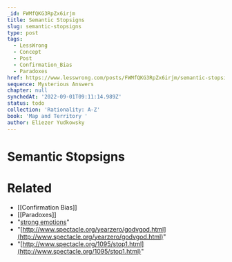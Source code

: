 ```yaml
---
_id: FWMfQKG3RpZx6irjm
title: Semantic Stopsigns
slug: semantic-stopsigns
type: post
tags:
  - LessWrong
  - Concept
  - Post
  - Confirmation_Bias
  - Paradoxes
href: https://www.lesswrong.com/posts/FWMfQKG3RpZx6irjm/semantic-stopsigns
sequence: Mysterious Answers
chapter: null
synchedAt: '2022-09-01T09:11:14.989Z'
status: todo
collection: 'Rationality: A-Z'
book: 'Map and Territory '
author: Eliezer Yudkowsky
---
```


# Semantic Stopsigns


# Related

- [[Confirmation Bias]]
- [[Paradoxes]]
- "[strong emotions](https://lesswrong.com/rationality/feeling-rational)"
- "[http://www.spectacle.org/yearzero/godvgod.html](http://www.spectacle.org/yearzero/godvgod.html)"
- "[http://www.spectacle.org/1095/stop1.html](http://www.spectacle.org/1095/stop1.html)"